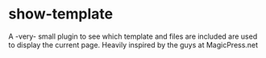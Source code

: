 # show-template

A -very- small plugin to see which template and files are included are used to display the current page. Heavily inspired by the guys at MagicPress.net 

